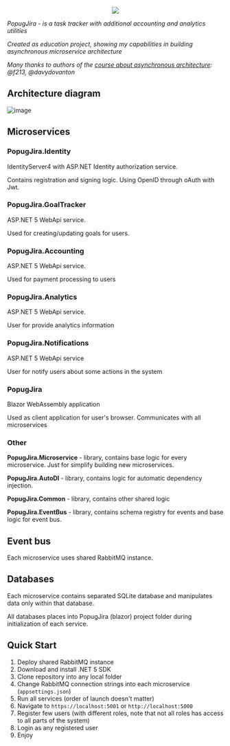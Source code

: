 <p align="center">
  <img src="https://user-images.githubusercontent.com/17460456/112715971-ac5ef200-8ef4-11eb-97d0-0c0ce6ce02b2.png">
</p>


_PopugJira - is a task tracker with additional accounting and analytics utilities_

_Created as education project, showing my capabilities in building asynchronous microservice architecture_

_Many thanks to authors of the [course about asynchronous architecture](https://education.borshev.com/architecture): @f213, @davydovanton_

## Architecture diagram
![image](https://user-images.githubusercontent.com/17460456/112715488-7d934c80-8ef1-11eb-9710-e4cef5e8913e.png)

## Microservices
### PopugJira.Identity
IdentityServer4 with ASP.NET Identity authorization service.

Contains registration and signing logic. Using OpenID through oAuth with Jwt.

### PopugJira.GoalTracker
ASP.NET 5 WebApi service.

Used for creating/updating goals for users.

### PopugJira.Accounting
ASP.NET 5 WebApi service.

Used for payment processing to users

### PopugJira.Analytics
ASP.NET 5 WebApi service.

User for provide analytics information

### PopugJira.Notifications
ASP.NET 5 WebApi service

User for notify users about some actions in the system

### PopugJira
Blazor WebAssembly application

Used as client application for user's browser. Communicates with all microservices

### Other
**PopugJira.Microservice** - library, contains base logic for every microservice. Just for simplify building new microservices.

**PopugJira.AutoDI** - library, contains logic for automatic dependency injection.

**PopugJira.Common** - library, contains other shared logic

**PopugJira.EventBus** - library, contains schema registry for events and base logic for event bus.

## Event bus
Each microservice uses shared RabbitMQ instance.

## Databases
Each microservice contains separated SQLite database and manipulates data only within that database.

All databases places into PopugJira (blazor) project folder during initialization of each service.

## Quick Start
1. Deploy shared RabbitMQ instance
1. Download and install .NET 5 SDK
1. Clone repository into any local folder
1. Change RabbitMQ connection strings into each microservice (`appsettings.json`)
1. Run all services (order of launch doesn't matter)
1. Navigate to `https://localhost:5001` or `http://localhost:5000`
1. Register few users (with different roles, note that not all roles has access to all parts of the system)
1. Login as any registered user
1. Enjoy
